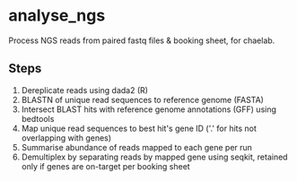 # analyse_ngs
Process NGS reads from paired fastq files & booking sheet, for chaelab.

## Steps
1. Dereplicate reads using dada2 (R)
2. BLASTN of unique read sequences to reference genome (FASTA)
3. Intersect BLAST hits with reference genome annotations (GFF) using bedtools
4. Map unique read sequences to best hit's gene ID ('.' for hits not overlapping with genes)
5. Summarise abundance of reads mapped to each gene per run
6. Demultiplex by separating reads by mapped gene using seqkit, retained only if genes are on-target per booking sheet
